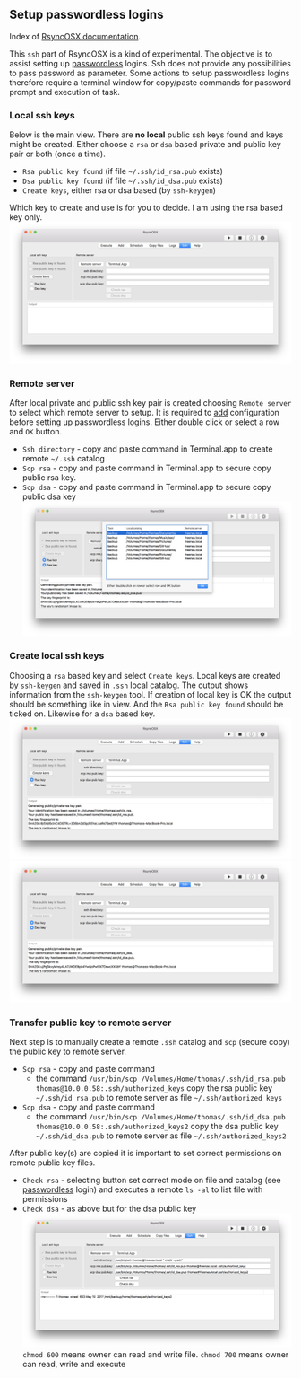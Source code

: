 ## Setup passwordless logins

Index of [RsyncOSX documentation](https://rsyncosx.github.io/Documentation/).

This `ssh` part of RsyncOSX is a kind of experimental. The objective is to assist setting up [passwordless](PasswordlessLogin.md) logins. Ssh does not provide any possibilities to pass password as parameter. Some actions to setup passwordless logins therefore require a terminal window for copy/paste commands for password prompt and execution of task.

### Local ssh keys

Below is the main view. There are **no local** public ssh keys found and keys might be created. Either choose a `rsa` or `dsa` based private and public key pair or both (once a time).

* `Rsa public key found` (if file `~/.ssh/id_rsa.pub` exists)
* `Dsa public key found` (if file `~/.ssh/id_dsa.pub` exists)
* `Create keys`, either rsa or dsa based (by `ssh-keygen`)

Which key to create and use is for you to decide. I am using the rsa based key only.
![ssh](screenshots/master/ssh/ssh.png)

### Remote server

After local private and public ssh key pair is created choosing `Remote server` to select which remote server to setup. It is required to [add](AddConfigurations.md) configuration before setting up passwordless logins.
Either double click or select a row and `OK` button.
* `Ssh directory` - copy and paste command in Terminal.app to create remote `~/.ssh` catalog
* `Scp rsa` - copy and paste command in Terminal.app to secure copy public rsa key.
* `Scp dsa` - copy and paste command in Terminal.app to secure copy public dsa key
![ssh](screenshots/master/ssh/ssh4.png)

### Create local ssh keys

Choosing a `rsa` based key and select `Create keys`. Local keys are created by `ssh-keygen` and saved in `.ssh` local catalog. The output shows information from the `ssh-keygen` tool. If creation of local key is OK the output should be something like in view. And the `Rsa public key found` should be ticked on. Likewise for a `dsa` based key.
![ssh](screenshots/master/ssh/ssh2.png)
![ssh](screenshots/master/ssh/ssh3.png)

### Transfer public key to remote server

Next step is to manually create a remote `.ssh` catalog and `scp` (secure copy) the public key to remote server.

* `Scp rsa` - copy and paste command
  * the command `/usr/bin/scp /Volumes/Home/thomas/.ssh/id_rsa.pub thomas@10.0.0.58:.ssh/authorized_keys` copy the rsa public key `~/.ssh/id_rsa.pub` to remote server as file `~/.ssh/authorized_keys`
* `Scp dsa` - copy and paste command
  * the command `/usr/bin/scp /Volumes/Home/thomas/.ssh/id_dsa.pub thomas@10.0.0.58:.ssh/authorized_keys2` copy the dsa public key `~/.ssh/id_dsa.pub` to remote server as file `~/.ssh/authorized_keys2`

After public key(s) are copied it is important to set correct permissions on remote public key files.

* `Check rsa` - selecting button set correct mode on file and catalog (see [passwordless](PasswordlessLogin.md) login) and executes a remote `ls -al` to list file with permissions
* `Check dsa` - as above but for the dsa public key
![ssh](screenshots/master/ssh/ssh6.png)
`chmod 600` means owner can read and write file. `chmod 700` means owner can read, write and execute
